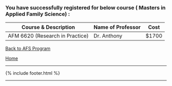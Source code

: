 
### You have successfully registered for below course ( Masters in Applied Family Science) :

|Course & Description| Name of Professor |Cost | 
|---    | ---               | --- |
|AFM 6620 (Research in Practice) | Dr. Anthony | $1700 | 

<a href="https://tuojeanbaptiste.github.io/TeamC/msafs.html" style="right;">Back to AFS Program</a>

[Home](https://tuojeanbaptiste.github.io/TeamC/)

---

{% include footer.html %}

---

